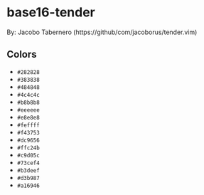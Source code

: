 # base16-tender

By: Jacobo Tabernero (https://github/com/jacoborus/tender.vim)

## Colors

* `#282828`
* `#383838`
* `#484848`
* `#4c4c4c`
* `#b8b8b8`
* `#eeeeee`
* `#e8e8e8`
* `#feffff`
* `#f43753`
* `#dc9656`
* `#ffc24b`
* `#c9d05c`
* `#73cef4`
* `#b3deef`
* `#d3b987`
* `#a16946`
